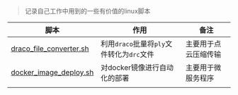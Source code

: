 > 记录自己工作中用到的一些有价值的linux脚本

| 脚本                                                         | 作用                                      | 备注                 |
| ------------------------------------------------------------ | ----------------------------------------- | -------------------- |
| [draco_file_converter.sh](https://github.com/lucumt/myrepository/blob/master/linux/draco_file_converter.sh) | 利用`draco`批量将`ply`文件转化为`drc`文件 | 主要用于点云压缩传输 |
| [docker_image_deploy.sh](https://github.com/lucumt/myrepository/blob/master/linux/docker_image_deploy.sh) | 对docker镜像进行自动化的部署              | 主要用于微服务程序   |
|                                                              |                                           |                      |

